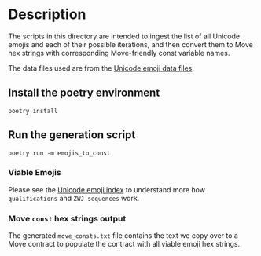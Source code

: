 # Description

The scripts in this directory are intended to ingest the list of all Unicode
emojis and each of their possible iterations, and then convert them to Move
hex strings with corresponding Move-friendly const variable names.

The data files used are from the [Unicode emoji data files].

## Install the poetry environment

```shell
poetry install
```

## Run the generation script

```shell
poetry run -m emojis_to_const
```

### Viable Emojis

Please see the [Unicode emoji index] to understand more how `qualifications`
and `ZWJ sequences` work.

### Move `const` hex strings output

The generated `move_consts.txt` file contains the text we copy over to a Move
contract to populate the contract with all viable emoji hex strings.

[unicode emoji data files]: https://unicode.org/Public/emoji/latest/
[unicode emoji index]: https://unicode.org/emoji/charts/index.html
